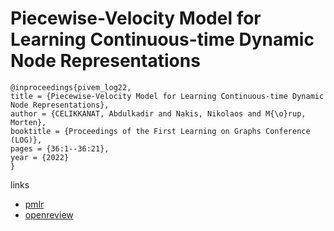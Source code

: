 # Piecewise-Velocity Model for Learning Continuous-time Dynamic Node Representations

```
@inproceedings{pivem_log22,
title = {Piecewise-Velocity Model for Learning Continuous-time Dynamic Node Representations},
author = {CELIKKANAT, Abdulkadir and Nakis, Nikolaos and M{\o}rup, Morten},
booktitle = {Proceedings of the First Learning on Graphs Conference (LOG)},
pages = {36:1--36:21},
year = {2022}
}
```

links
- [pmlr](https://proceedings.mlr.press/v198/celikkanat22a.html)
- [openreview](https://openreview.net/forum?id=48WaBYh_zbP)
